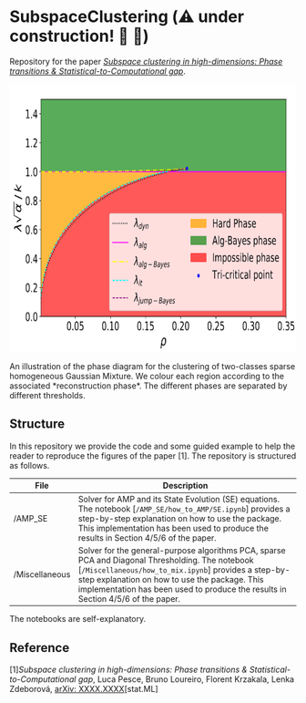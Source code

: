 # SubspaceClustering  (:warning: under construction! :construction: :construction_worker:)

Repository for the paper [*Subspace clustering in high-dimensions: Phase transitions \& Statistical-to-Computational gap*](https://arxiv.org/abs/XXXX.XXXX). 

<p float="left">
  <img src="https://github.com/lucpoisson/SubspaceClustering/blob/main/Figures/subspace2.png" height="470" />
</p>
An illustration of the phase diagram for the clustering of two-classes sparse homogeneous Gaussian Mixture. We colour each region according to the associated *reconstruction phase*. The different phases are separated by different thresholds. 

## Structure

In this repository we provide the code and some guided example to help the reader to reproduce the figures of the paper [1]. The repository is structured as follows.

| File                          | Description                                                                                                                                                    |
|-------------------------------|----------------------------------------------------------------------------------------------------------------------------------------------------------------|
|/AMP_SE| Solver for AMP and its State Evolution (SE) equations. The notebook [```/AMP_SE/how_to_AMP/SE.ipynb```] provides a step-by-step explanation on how to use the package. This implementation has been used to produce the results in Section 4/5/6 of the paper.           |
| /Miscellaneous | Solver for the general-purpose algorithms PCA, sparse PCA and Diagonal Thresholding. The notebook [```/Miscellaneous/how_to_mix.ipynb```] provides a step-by-step explanation on how to use the package. This implementation has been used to produce the results in Section 4/5/6 of the paper.                  |


The notebooks are self-explanatory.

## Reference

[1]*Subspace clustering in high-dimensions: Phase transitions \& Statistical-to-Computational gap*,
Luca Pesce, Bruno Loureiro, Florent Krzakala, Lenka Zdeborová, [arXiv: XXXX.XXXX](https://arxiv.org/abs/XXXX.XXXX)[stat.ML]

